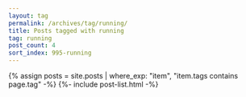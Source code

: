 ```yaml
---
layout: tag
permalink: /archives/tag/running/
title: Posts tagged with running
tag: running
post_count: 4
sort_index: 995-running
---
```

{% assign posts = site.posts | where_exp: "item", "item.tags contains page.tag" -%}
{%- include post-list.html -%}

